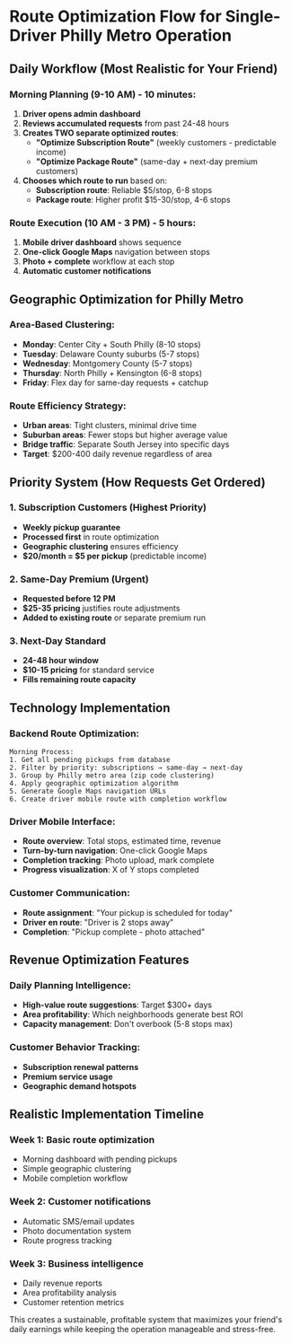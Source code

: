# Route Optimization Flow for Single-Driver Philly Metro Operation

## **Daily Workflow (Most Realistic for Your Friend)**

### **Morning Planning (9-10 AM) - 10 minutes:**
1. **Driver opens admin dashboard**
2. **Reviews accumulated requests** from past 24-48 hours
3. **Creates TWO separate optimized routes**:
   - **"Optimize Subscription Route"** (weekly customers - predictable income)
   - **"Optimize Package Route"** (same-day + next-day premium customers)
4. **Chooses which route to run** based on:
   - **Subscription route**: Reliable $5/stop, 6-8 stops
   - **Package route**: Higher profit $15-30/stop, 4-6 stops

### **Route Execution (10 AM - 3 PM) - 5 hours:**
1. **Mobile driver dashboard** shows sequence
2. **One-click Google Maps** navigation between stops
3. **Photo + complete** workflow at each stop
4. **Automatic customer notifications**

## **Geographic Optimization for Philly Metro**

### **Area-Based Clustering:**
- **Monday**: Center City + South Philly (8-10 stops)
- **Tuesday**: Delaware County suburbs (5-7 stops)
- **Wednesday**: Montgomery County (5-7 stops)
- **Thursday**: North Philly + Kensington (6-8 stops)
- **Friday**: Flex day for same-day requests + catchup

### **Route Efficiency Strategy:**
- **Urban areas**: Tight clusters, minimal drive time
- **Suburban areas**: Fewer stops but higher average value
- **Bridge traffic**: Separate South Jersey into specific days
- **Target**: $200-400 daily revenue regardless of area

## **Priority System (How Requests Get Ordered)**

### **1. Subscription Customers (Highest Priority)**
- **Weekly pickup guarantee**
- **Processed first** in route optimization
- **Geographic clustering** ensures efficiency
- **$20/month = $5 per pickup** (predictable income)

### **2. Same-Day Premium (Urgent)**
- **Requested before 12 PM**
- **$25-35 pricing** justifies route adjustments
- **Added to existing route** or separate premium run

### **3. Next-Day Standard**
- **24-48 hour window**
- **$10-15 pricing** for standard service
- **Fills remaining route capacity**

## **Technology Implementation**

### **Backend Route Optimization:**
```
Morning Process:
1. Get all pending pickups from database
2. Filter by priority: subscriptions → same-day → next-day
3. Group by Philly metro area (zip code clustering)
4. Apply geographic optimization algorithm
5. Generate Google Maps navigation URLs
6. Create driver mobile route with completion workflow
```

### **Driver Mobile Interface:**
- **Route overview**: Total stops, estimated time, revenue
- **Turn-by-turn navigation**: One-click Google Maps
- **Completion tracking**: Photo upload, mark complete
- **Progress visualization**: X of Y stops completed

### **Customer Communication:**
- **Route assignment**: "Your pickup is scheduled for today"
- **Driver en route**: "Driver is 2 stops away"
- **Completion**: "Pickup complete - photo attached"

## **Revenue Optimization Features**

### **Daily Planning Intelligence:**
- **High-value route suggestions**: Target $300+ days
- **Area profitability**: Which neighborhoods generate best ROI
- **Capacity management**: Don't overbook (5-8 stops max)

### **Customer Behavior Tracking:**
- **Subscription renewal patterns**
- **Premium service usage**
- **Geographic demand hotspots**

## **Realistic Implementation Timeline**

### **Week 1**: Basic route optimization
- Morning dashboard with pending pickups
- Simple geographic clustering
- Mobile completion workflow

### **Week 2**: Customer notifications
- Automatic SMS/email updates
- Photo documentation system
- Route progress tracking

### **Week 3**: Business intelligence
- Daily revenue reports
- Area profitability analysis
- Customer retention metrics

This creates a sustainable, profitable system that maximizes your friend's daily earnings while keeping the operation manageable and stress-free.